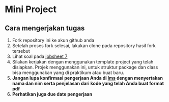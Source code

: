 # Mini Project

## Cara mengerjakan tugas

1. Fork repository ini ke akun github anda
2. Setelah proses fork selesai, lakukan clone pada repository hasil fork tersebut
3. Lihat soal pada [jobsheet 7](http://jaringan.sinaungoding.com/07/jobsheet07.html)
4. Silakan kerjakan dengan menggunakan template project yang telah disiapkan. Projek menggunakan ini, untuk struktur package dan class bisa menggunakan yang di praktikum atau buat baru.
5. **Jangan lupa konfirmasi pengerjaan Anda di [lms](http://lms.jti.polinema.ac.id) dengan menyertakan nama dan nim serta penjelasan dari kode yang telah Anda buat format pdf**
6. **Perhatikan juga due date pengerjaan**
